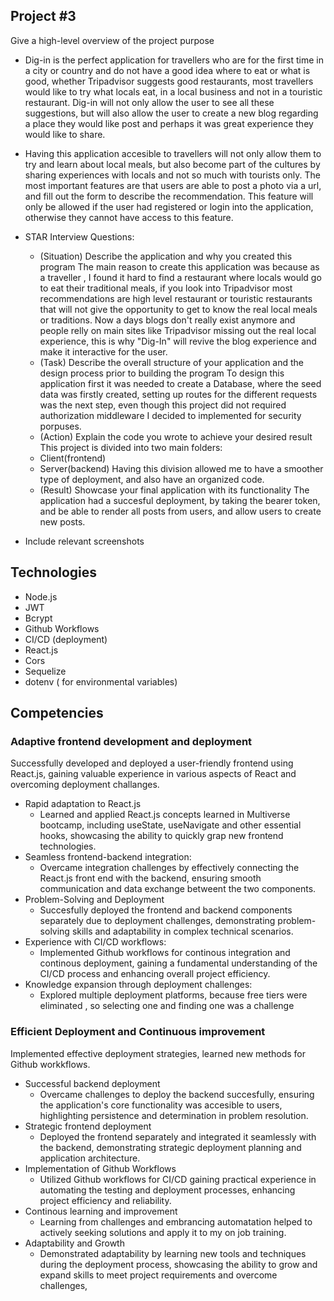## Project #3
Give a high-level overview of the project purpose
- Dig-in is the perfect application for travellers who are for the first time in a city or country and do not have a good idea where to eat or what is good, whether Tripadvisor suggests good restaurants, most travellers would like to try what locals eat, in a local business and not in a touristic restaurant. Dig-in will not only allow the user to see all these suggestions, but will also allow the user to create a new blog regarding a place they would like post and perhaps it was great experience they would like to share.
- Having this application accesible to travellers will not only allow them to try and learn about local meals, but also become part of the cultures by sharing experiences with locals and not so much with tourists only.
The most important features are that users are able to post a photo via a url, and fill out the form to describe the recommendation. This feature will only be allowed if the user had registered or login into the application, otherwise they cannot have access to this feature.

- STAR Interview Questions:
    - (Situation) Describe the application and why you created this program
    The main reason to create this application was because as a traveller , I found it hard to find a restaurant where locals would go to eat their traditional meals, if you look into Tripadvisor most recommendations are high level restaurant or touristic restaurants that will not give the opportunity to get to know the real local meals or traditions. Now a days blogs don't really exist anymore and people relly on main sites like Tripadvisor missing out the real local experience, this is why "Dig-In" will revive the blog experience and make it interactive for the user.
    - (Task) Describe the overall structure of your application and the design process prior to building the program
    To design this application first it was needed to create a Database, where the seed data was firstly created, setting up routes for the different requests was the next step, even though this project did not required authorization middleware I decided to implemented for security porpuses.
    - (Action) Explain the code you wrote to achieve your desired result
    This project is divided into two main folders:
    * Client(frontend)
    * Server(backend)
    Having this division allowed me to have a smoother type of deployment, and also have an organized code.
    - (Result) Showcase your final application with its functionality
    The application had a succesful deployment, by taking the bearer token, and be able to render all posts from users, and allow users to create new posts.
- Include relevant screenshots


## Technologies
- Node.js
- JWT
- Bcrypt
- Github Workflows
- CI/CD (deployment)
- React.js
- Cors
- Sequelize
- dotenv ( for environmental variables)


## Competencies
### Adaptive frontend development and deployment
Successfully developed and deployed a user-friendly frontend using React.js, gaining valuable experience in various aspects of React and overcoming deployment challanges.
- Rapid adaptation to React.js
    * Learned and applied React.js concepts learned in Multiverse bootcamp, including useState, useNavigate and other essential hooks, showcasing the ability to quickly grap new frontend technologies.
- Seamless frontend-backend integration:
    * Overcame integration challenges by effectively connecting the React.js front end with the backend, ensuring smooth communication and data exchange betweent the two components.
- Problem-Solving and Deployment
    * Succesfully deployed the frontend and backend components separately due to deployment challenges, demonstrating problem-solving skills and adaptability in complex technical scenarios.
- Experience with CI/CD workflows:
    * Implemented Github workflows for continous integration and continous deployment, gaining a fundamental understanding of the CI/CD process and enhancing overall project efficiency.
- Knowledge expansion through deployment challenges:
    * Explored multiple deployment platforms, because free tiers were eliminated , so selecting one and finding one was a challenge


### Efficient Deployment and Continuous improvement
Implemented effective deployment strategies, learned new methods for Github workkflows.
- Successful backend deployment
    * Overcame challenges to deploy the backend succesfully, ensuring the application's core functionality was accesible to users, highlighting persistence and determination in problem resolution.
- Strategic frontend deployment
    * Deployed the frontend separately and integrated it seamlessly with the backend, demonstrating strategic deployment planning and application architecture.
- Implementation of Github Workflows
    * Utilized Github workflows for CI/CD gaining practical experience in automating the testing and deployment processes, enhancing project efficiency and reliability.
- Continous learning and improvement
    * Learning from challenges and embrancing automatation helped to actively seeking solutions and apply it to my on job training.
- Adaptability and Growth
    * Demonstrated adaptability by learning new tools and techniques during the deployment process, showcasing the ability to grow and expand skills to meet project requirements and overcome challenges,

